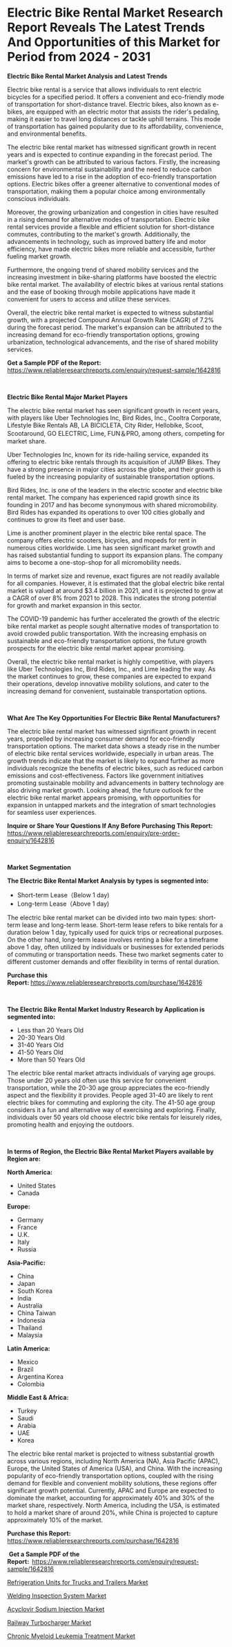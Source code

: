 <p><h1>Electric Bike Rental Market Research Report Reveals The Latest Trends And Opportunities of this Market for Period from 2024 - 2031</h1></p><p><strong>Electric Bike Rental Market Analysis and Latest Trends</strong></p>
<p><p>Electric bike rental is a service that allows individuals to rent electric bicycles for a specified period. It offers a convenient and eco-friendly mode of transportation for short-distance travel. Electric bikes, also known as e-bikes, are equipped with an electric motor that assists the rider's pedaling, making it easier to travel long distances or tackle uphill terrains. This mode of transportation has gained popularity due to its affordability, convenience, and environmental benefits.</p><p>The electric bike rental market has witnessed significant growth in recent years and is expected to continue expanding in the forecast period. The market's growth can be attributed to various factors. Firstly, the increasing concern for environmental sustainability and the need to reduce carbon emissions have led to a rise in the adoption of eco-friendly transportation options. Electric bikes offer a greener alternative to conventional modes of transportation, making them a popular choice among environmentally conscious individuals.</p><p>Moreover, the growing urbanization and congestion in cities have resulted in a rising demand for alternative modes of transportation. Electric bike rental services provide a flexible and efficient solution for short-distance commutes, contributing to the market's growth. Additionally, the advancements in technology, such as improved battery life and motor efficiency, have made electric bikes more reliable and accessible, further fueling market growth.</p><p>Furthermore, the ongoing trend of shared mobility services and the increasing investment in bike-sharing platforms have boosted the electric bike rental market. The availability of electric bikes at various rental stations and the ease of booking through mobile applications have made it convenient for users to access and utilize these services.</p><p>Overall, the electric bike rental market is expected to witness substantial growth, with a projected Compound Annual Growth Rate (CAGR) of 7.2% during the forecast period. The market's expansion can be attributed to the increasing demand for eco-friendly transportation options, growing urbanization, technological advancements, and the rise of shared mobility services.</p></p>
<p><strong>Get a Sample PDF of the Report:&nbsp;</strong> <a href="https://www.reliableresearchreports.com/enquiry/request-sample/1642816">https://www.reliableresearchreports.com/enquiry/request-sample/1642816</a></p>
<p>&nbsp;</p>
<p><strong>Electric Bike Rental Major Market Players</strong></p>
<p><p>The electric bike rental market has seen significant growth in recent years, with players like Uber Technologies Inc, Bird Rides, Inc., Cooltra Corporate, Lifestyle Bike Rentals AB, LA BICICLETA, City Rider, Hellobike, Scoot, Scootaround, GO ELECTRIC, Lime, FUN＆PRO, among others, competing for market share.</p><p>Uber Technologies Inc, known for its ride-hailing service, expanded its offering to electric bike rentals through its acquisition of JUMP Bikes. They have a strong presence in major cities across the globe, and their growth is fueled by the increasing popularity of sustainable transportation options.</p><p>Bird Rides, Inc. is one of the leaders in the electric scooter and electric bike rental market. The company has experienced rapid growth since its founding in 2017 and has become synonymous with shared micromobility. Bird Rides has expanded its operations to over 100 cities globally and continues to grow its fleet and user base.</p><p>Lime is another prominent player in the electric bike rental space. The company offers electric scooters, bicycles, and mopeds for rent in numerous cities worldwide. Lime has seen significant market growth and has raised substantial funding to support its expansion plans. The company aims to become a one-stop-shop for all micromobility needs.</p><p>In terms of market size and revenue, exact figures are not readily available for all companies. However, it is estimated that the global electric bike rental market is valued at around $3.4 billion in 2021, and it is projected to grow at a CAGR of over 8% from 2021 to 2028. This indicates the strong potential for growth and market expansion in this sector.</p><p>The COVID-19 pandemic has further accelerated the growth of the electric bike rental market as people sought alternative modes of transportation to avoid crowded public transportation. With the increasing emphasis on sustainable and eco-friendly transportation options, the future growth prospects for the electric bike rental market appear promising.</p><p>Overall, the electric bike rental market is highly competitive, with players like Uber Technologies Inc, Bird Rides, Inc., and Lime leading the way. As the market continues to grow, these companies are expected to expand their operations, develop innovative mobility solutions, and cater to the increasing demand for convenient, sustainable transportation options.</p></p>
<p>&nbsp;</p>
<p><strong>What Are The Key Opportunities For Electric Bike Rental Manufacturers?</strong></p>
<p><p>The electric bike rental market has witnessed significant growth in recent years, propelled by increasing consumer demand for eco-friendly transportation options. The market data shows a steady rise in the number of electric bike rental services worldwide, especially in urban areas. The growth trends indicate that the market is likely to expand further as more individuals recognize the benefits of electric bikes, such as reduced carbon emissions and cost-effectiveness. Factors like government initiatives promoting sustainable mobility and advancements in battery technology are also driving market growth. Looking ahead, the future outlook for the electric bike rental market appears promising, with opportunities for expansion in untapped markets and the integration of smart technologies for seamless user experiences.</p></p>
<p><strong>Inquire or Share Your Questions If Any Before Purchasing This Report:</strong> <a href="https://www.reliableresearchreports.com/enquiry/pre-order-enquiry/1642816">https://www.reliableresearchreports.com/enquiry/pre-order-enquiry/1642816</a></p>
<p>&nbsp;</p>
<p><strong>Market Segmentation</strong></p>
<p><strong>The Electric Bike Rental Market Analysis by types is segmented into:</strong></p>
<p><ul><li>Short-term Lease（Below 1 day)</li><li>Long-term Lease（Above 1 day)</li></ul></p>
<p><p>The electric bike rental market can be divided into two main types: short-term lease and long-term lease. Short-term lease refers to bike rentals for a duration below 1 day, typically used for quick trips or recreational purposes. On the other hand, long-term lease involves renting a bike for a timeframe above 1 day, often utilized by individuals or businesses for extended periods of commuting or transportation needs. These two market segments cater to different customer demands and offer flexibility in terms of rental duration.</p></p>
<p><strong>Purchase this Report:&nbsp;</strong><a href="https://www.reliableresearchreports.com/purchase/1642816">https://www.reliableresearchreports.com/purchase/1642816</a></p>
<p>&nbsp;</p>
<p><strong>The Electric Bike Rental Market Industry Research by Application is segmented into:</strong></p>
<p><ul><li>Less than 20 Years Old</li><li>20-30 Years Old</li><li>31-40 Years Old</li><li>41-50 Years Old</li><li>More than 50 Years Old</li></ul></p>
<p><p>The electric bike rental market attracts individuals of varying age groups. Those under 20 years old often use this service for convenient transportation, while the 20-30 age group appreciates the eco-friendly aspect and the flexibility it provides. People aged 31-40 are likely to rent electric bikes for commuting and exploring the city. The 41-50 age group considers it a fun and alternative way of exercising and exploring. Finally, individuals over 50 years old choose electric bike rentals for leisurely rides, promoting health and enjoying the outdoors.</p></p>
<p>&nbsp;</p>
<p><strong>In terms of Region, the Electric Bike Rental Market Players available by Region are:</strong></p>
<p>
    <p> <strong> North America: </strong>
        <ul>
            <li>United States</li>
            <li>Canada</li>
        </ul>
        </p> 
    <p> <strong> Europe: </strong>
        <ul>
            <li>Germany</li>
            <li>France</li>
            <li>U.K.</li>
            <li>Italy</li>
            <li>Russia</li>
        </ul>
        </p> 
    <p> <strong> Asia-Pacific: </strong>
        <ul>
            <li>China</li>
            <li>Japan</li>
            <li>South Korea</li>
            <li>India</li>
            <li>Australia</li>
            <li>China Taiwan</li>
            <li>Indonesia</li>
            <li>Thailand</li>
            <li>Malaysia</li>
        </ul>
        </p> 
    <p> <strong> Latin America: </strong>
        <ul>
            <li>Mexico</li>
            <li>Brazil</li>
            <li>Argentina Korea</li>
            <li>Colombia</li>
        </ul>
        </p> 
    <p> <strong> Middle East & Africa: </strong>
        <ul>
            <li>Turkey</li>
            <li>Saudi</li>
            <li>Arabia</li>
            <li>UAE</li>
            <li>Korea</li>
        </ul>
    </p>
    </p>
<p><p>The electric bike rental market is projected to witness substantial growth across various regions, including North America (NA), Asia Pacific (APAC), Europe, the United States of America (USA), and China. With the increasing popularity of eco-friendly transportation options, coupled with the rising demand for flexible and convenient mobility solutions, these regions offer significant growth potential. Currently, APAC and Europe are expected to dominate the market, accounting for approximately 40% and 30% of the market share, respectively. North America, including the USA, is estimated to hold a market share of around 20%, while China is projected to capture approximately 10% of the market.</p></p>
<p><strong>Purchase this Report: </strong><a href="https://www.reliableresearchreports.com/purchase/1642816">https://www.reliableresearchreports.com/purchase/1642816</a></p>
<p>&nbsp;<strong>Get a Sample PDF of the Report:&nbsp;&nbsp;</strong><a href="https://www.reliableresearchreports.com/enquiry/request-sample/1642816">https://www.reliableresearchreports.com/enquiry/request-sample/1642816</a></p>
<p><strong></strong></p>
<p><p><a href="https://medium.com/p/b17fcac49bab/edit">Refrigeration Units for Trucks and Trailers Market</a></p><p><a href="https://medium.com/p/7dc024633ae5/edit">Welding Inspection System Market</a></p><p><a href="https://github.com/changoleonlaverguenzanoexiste/Market-Research-Report-List-1/blob/main/acyclovir-sodium-injection-market.md">Acyclovir Sodium Injection Market</a></p><p><a href="https://medium.com/p/ee7ec8335839/edit">Railway Turbocharger Market</a></p><p><a href="https://github.com/mharielmesa/Market-Research-Report-List-1/blob/main/chronic-myeloid-leukemia-treatment-market.md">Chronic Myeloid Leukemia Treatment Market</a></p></p>